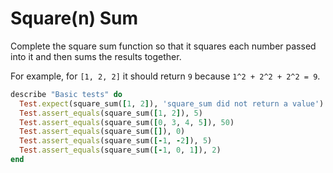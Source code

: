 # Square(n) Sum



Complete the square sum function so that it squares each number passed into it and then sums the results together.

For example, for `[1, 2, 2]` it should return `9` because `1^2 + 2^2 + 2^2 = 9`.





```ruby
describe "Basic tests" do
  Test.expect(square_sum([1, 2]), 'square_sum did not return a value')
  Test.assert_equals(square_sum([1, 2]), 5)
  Test.assert_equals(square_sum([0, 3, 4, 5]), 50)
  Test.assert_equals(square_sum([]), 0)
  Test.assert_equals(square_sum([-1, -2]), 5)
  Test.assert_equals(square_sum([-1, 0, 1]), 2)
end
```

